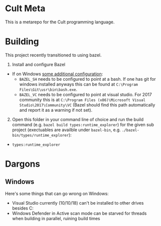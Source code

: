 # Cult Meta

This is a metarepo for the Cult programming language.

# Building

This project recently transitioned to using bazel.

1. Install and configure Bazel
  * If on Windows [some additional configuration](https://docs.bazel.build/versions/master/windows.html):
    * `BAZEL_SH` needs to be configured to point at a bash. If one has git for windows installed anyways this can be found at `C:\Program Files\Git\usr\bin\bash.exe`.
	* `BAZEL_VC` needs to be configured to point at visual studio. For 2017 community this is at `C:\Program Files (x86)\Microsoft Visual Studio\2017\Community\VC` (Bazel should find this path automatically and report it as a warning if not set).
2. Open this folder in your command line of choice and run the build command (e.g. `bazel build types:runtime_explorer`) for the given sub project (exectuables are availble under `bazel-bin`, e.g. `./bazel-bin/types/runtime_explorer`):
  * `types:runtime_explorer`


# Dargons

## Windows 
Here's some things that can go wrong on Windows:
* Visual Studio currently (10/10/18) can't be installed to other drives besides C:
* Windows Defender in Active scan mode can be starved for threads when building in parallel, ruining build times